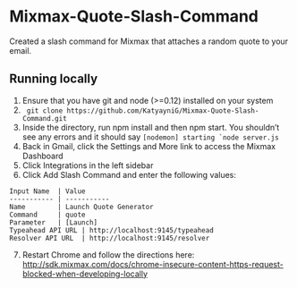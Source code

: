 # Mixmax-Quote-Slash-Command
Created a slash command for Mixmax that attaches a random quote to your email.

## Running locally

1. Ensure that you have git and node (>=0.12) installed on your system
2. ``` git clone https://github.com/KatyayniG/Mixmax-Quote-Slash-Command.git```
3. Inside the directory, run npm install and then npm start. You shouldn’t see any errors and it should say ```[nodemon] starting `node server.js```
4. Back in Gmail, click the Settings and More link to access the Mixmax Dashboard
5. Click Integrations in the left sidebar
6. Click Add Slash Command and enter the following values:
```
Input Name  | Value
----------- | -----------
Name        | Launch Quote Generator
Command     | quote
Parameter   | [Launch]
Typeahead API URL |	http://localhost:9145/typeahead
Resolver API URL  |	http://localhost:9145/resolver
```
7. Restart Chrome and follow the directions here: 
 http://sdk.mixmax.com/docs/chrome-insecure-content-https-request-blocked-when-developing-locally 

